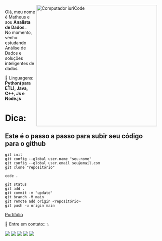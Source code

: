 <img src="https://raw.githubusercontent.com/MicaelliMedeiros/micaellimedeiros/master/image/computer-illustration.png" min-width="400px" max-width="400px" width="400px" align="right" alt="Computador iuriCode">

<p align="left"> 
  Olá, meu nome é Matheus e sou <strong>Analista de Dados </strong>.<br>
  No momento, venho estudando Análise de Dados e soluções inteligentes de dados.
</p>

<p align="left">
  🦄 Linguagens: <strong>Python(para ETL), Java, C++, Js e Node.js</strong>
</p>


  <h1>Dica:</h1>
  <h2>Este é o passo a passo para subir seu código para o github</h2>
  <p align="left">
 
    git init 
    git config --global user.name "seu-nome"
    git config --global user.email seu@email.com
    git clone "repositório"

    code . 

    git status
    git add .
    git commit -m "update"
    git branch -M main
    git remote add origin <repositório>
    git push -u origin main
  </p>
  <a href="https://matheus-bdr.github.io/MeuSite/" alt="Portifólio">Portifólio</a>
<p align="left">
  💌 Entre em contato:: ⤵️
</p>

<p align="left">
  <a href="#" alt="Gmail">
  <img src="https://img.shields.io/badge/-Gmail-FF0000?style=flat-square&labelColor=FF0000&logo=gmail&logoColor=white&link=LINK-DO-SEU-EMAIL" /></a>

  <a href="https://www.linkedin.com/in/matheuss-bdr/" alt="Linkedin">
  <img src="https://img.shields.io/badge/-Linkedin-0e76a8?style=flat-square&logo=Linkedin&logoColor=white&link=LINK-DO-SEU-LINKEDIN" /></a>

  <a href="#" alt="WhatsApp">
  <img src="https://img.shields.io/badge/-WhatsApp-25d366?style=flat-square&labelColor=25d366&logo=whatsapp&logoColor=white&link=API-DO-SEU-WHATSAPP"/></a>

  <a href="#" alt="Facebook">
  <img src="https://img.shields.io/badge/-Facebook-3b5998?style=flat-square&labelColor=3b5998&logo=facebook&logoColor=white&link=LINK-DO-SEU-FACEBOOK"/></a>

  <a href="#" alt="Instagram">
  <img src="https://img.shields.io/badge/-Instagram-DF0174?style=flat-square&labelColor=DF0174&logo=instagram&logoColor=white&link=LINK-DO-SEU-INSTAGRAM"/></a>
</p> 
